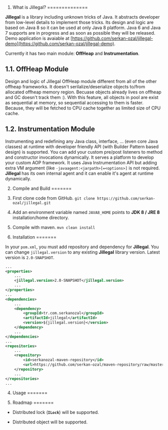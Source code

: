 1. What is Jillegal?
==============

**Jillegal** is a library including unknown tricks of Java. It abstracts developer from low-level details to implement those tricks. Its design and logic are based on Java 8 so it can be used at only Java 8 platform. Java 6 and Java 7 supports are in progress and as soon as possible they will be released. Demo application is avaiable at [https://github.com/serkan-ozal/jillegal-demo](https://github.com/serkan-ozal/jillegal-demo). 

Currently it has two main module: **OffHeap**  and **Instrumentation**. 

1.1. OffHeap Module
-------
Design and logic of Jillegal OffHeap module different from all of the other offheap frameworks. It doesn't serilalize/deserialize objects to/from allocated offheap memory region. Becuase objects already lives on offheap and GC doesn't track them :). With this feature, all objects in pool are exist as sequential at memory, so sequential accessing to them is faster. Because, they will be fetched to CPU cache together as limited size of CPU cache.

1.2. Instrumentation Module
-------

Instrumenting and redefining any Java class, interface, ... (even core Java classes) at runtime with developer friendly API (with Builder Pattern based design) is supported. You can add your custom pre/post listeners to method and constructor invocations dynamically. It serves a platform to develop your custom AOP framework. It uses Java Instrumentation API but adding extra VM argument (like `-javaagent:<jarpath>[=<options>]` is not required. **Jillegal** has its own internal agent and it can enable it's agent at runtime dynamically.

2. Compile and Build
=======

1. First clone code from GitHub.
   `git clone https://github.com/serkan-ozal/jillegal.git`

2. Add an environment variable named `JAVA8_HOME` points to **JDK 8 / JRE 8**  installation/home directory.

3. Compile with maven.
   `mvn clean install`

3. Installation
=======

In your `pom.xml`, you must add repository and dependency for **Jillegal**. 
You can change `jillegal.version` to any existing **Jillegal** library version.
Latest version is `2.0-SNAPSHOT`.

~~~~~ xml
...
<properties>
    ...
    <jillegal.version>2.0-SNAPSHOT</jillegal.version>
    ...
</properties>
...
<dependencies>
    ...
	<dependency>
		<groupId>tr.com.serkanozal</groupId>
		<artifactId>jillegal</artifactId>
		<version>${jillegal.version}</version>
	</dependency>
	...
</dependencies>
...
<repositories>
	...
	<repository>
		<id>serkanozal-maven-repository</id>
		<url>https://github.com/serkan-ozal/maven-repository/raw/master/</url>
	</repository>
	...
</repositories>
...
~~~~~

4. Usage
=======

5. Roadmap
=======

* Distributed lock (**`ILock`**) will be supported.

* Distributed object will be supported.
